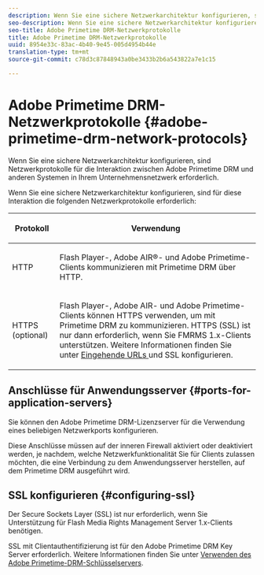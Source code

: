 ```yaml
---
description: Wenn Sie eine sichere Netzwerkarchitektur konfigurieren, sind Netzwerkprotokolle für die Interaktion zwischen Adobe Primetime DRM und anderen Systemen in Ihrem Unternehmensnetzwerk erforderlich.
seo-description: Wenn Sie eine sichere Netzwerkarchitektur konfigurieren, sind Netzwerkprotokolle für die Interaktion zwischen Adobe Primetime DRM und anderen Systemen in Ihrem Unternehmensnetzwerk erforderlich.
seo-title: Adobe Primetime DRM-Netzwerkprotokolle
title: Adobe Primetime DRM-Netzwerkprotokolle
uuid: 8954e33c-83ac-4b40-9e45-005d4954b44e
translation-type: tm+mt
source-git-commit: c78d3c87848943a0be3433b2b6a543822a7e1c15

---
```



# Adobe Primetime DRM-Netzwerkprotokolle {#adobe-primetime-drm-network-protocols}

Wenn Sie eine sichere Netzwerkarchitektur konfigurieren, sind Netzwerkprotokolle für die Interaktion zwischen Adobe Primetime DRM und anderen Systemen in Ihrem Unternehmensnetzwerk erforderlich.

Wenn Sie eine sichere Netzwerkarchitektur konfigurieren, sind für diese Interaktion die folgenden Netzwerkprotokolle erforderlich:

<table frame="all" colsep="1" rowsep="1" class="+ topic/table adobe-d/table " id="table_itc_33z_n4"> 
 <thead class="- topic/thead "> 
  <tr rowsep="1" class="- topic/row "> 
   <th colname="1" class="- topic/entry entry"> <p class="- topic/p ">Protokoll </p> </th> 
   <th colname="2" class="- topic/entry entry"> <p class="- topic/p ">Verwendung </p> </th> 
  </tr> 
 </thead>
 <tbody class="- topic/tbody "> 
  <tr rowsep="1" class="- topic/row "> 
   <td colname="1" class="- topic/entry "> <p class="- topic/p ">HTTP </p> </td> 
   <td colname="2" class="- topic/entry "> <p class="- topic/p ">Flash Player-, Adobe AIR®- und Adobe Primetime-Clients kommunizieren mit Primetime DRM über HTTP. </p> </td> 
  </tr> 
  <tr rowsep="0" class="- topic/row "> 
   <td colname="1" class="- topic/entry "> <p class="- topic/p ">HTTPS (optional) </p> </td> 
   <td colname="2" class="- topic/entry "> <p class="- topic/p ">Flash Player-, Adobe AIR- und Adobe Primetime-Clients können HTTPS verwenden, um mit Primetime DRM zu kommunizieren. HTTPS (SSL) ist nur dann erforderlich, wenn Sie FMRMS 1.x-Clients unterstützen. Weitere Informationen finden Sie unter <a href="../../secure-deployment-guidelines/overview/network-topology-firewall-rules.md" format="dita" scope="local"> Eingehende URLs </a> und SSL konfigurieren. </p> </td> 
  </tr> 
 </tbody> 
</table>

## Anschlüsse für Anwendungsserver {#ports-for-application-servers}

Sie können den Adobe Primetime DRM-Lizenzserver für die Verwendung eines beliebigen Netzwerkports konfigurieren.

Diese Anschlüsse müssen auf der inneren Firewall aktiviert oder deaktiviert werden, je nachdem, welche Netzwerkfunktionalität Sie für Clients zulassen möchten, die eine Verbindung zu dem Anwendungsserver herstellen, auf dem Primetime DRM ausgeführt wird.

## SSL konfigurieren {#configuring-ssl}

Der Secure Sockets Layer (SSL) ist nur erforderlich, wenn Sie Unterstützung für Flash Media Rights Management Server 1.x-Clients benötigen.

SSL mit Clientauthentifizierung ist für den Adobe Primetime DRM Key Server erforderlich. Weitere Informationen finden Sie unter [Verwenden des Adobe Primetime-DRM-Schlüsselservers](../../using-the-drm-key-server/requirements.md).